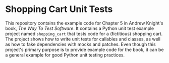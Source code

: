 # Shopping Cart Unit Tests

This repository contains the example code for Chapter 5 in Andrew Knight's book, *The Way To Test Software*.
It contains a Python unit test example project named `shopping_cart` that tests code for a (fictitious) shopping cart.
The project shows how to write unit tests for callables and classes,
as well as how to fake dependencies with mocks and patches.
Even though this project's primary purpose is to provide example code for the book,
it can be a general example for good Python unit testing practices.
